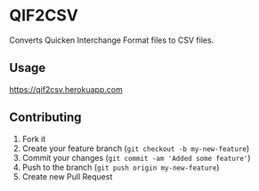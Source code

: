 # QIF2CSV

Converts Quicken Interchange Format files to CSV files.

## Usage

https://qif2csv.herokuapp.com

## Contributing

1. Fork it
2. Create your feature branch (`git checkout -b my-new-feature`)
3. Commit your changes (`git commit -am 'Added some feature'`)
4. Push to the branch (`git push origin my-new-feature`)
5. Create new Pull Request
